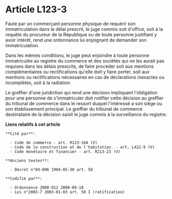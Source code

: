 # Article L123-3

Faute par un commerçant personne physique de requérir son immatriculation dans le délai prescrit, le juge commis soit
d'office, soit à la requête du procureur de la République ou de toute personne justifiant y avoir intérêt, rend une
ordonnance lui enjoignant de demander son immatriculation.

Dans les mêmes conditions, le juge peut enjoindre à toute personne immatriculée au registre du commerce et des sociétés qui
ne les aurait pas requises dans les délais prescrits, de faire procéder soit aux mentions complémentaires ou rectifications
qu'elle doit y faire porter, soit aux mentions ou rectifications nécessaires en cas de déclarations inexactes ou incomplètes,
soit à la radiation.

Le greffier d'une juridiction qui rend une décision impliquant l'obligation pour une personne de s'immatriculer doit notifier
cette décision au greffier du tribunal de commerce dans le ressort duquel l'intéressé a son siège ou son établissement
principal. Le greffier du tribunal de commerce destinataire de la décision saisit le juge commis à la surveillance du
registre.

**Liens relatifs à cet article**

	**Cité par**:

	  - Code de commerce - art. R123-164 (V)
	  - Code de la construction et de l'habitation. - art. L422-9 (V)
	  - Code monétaire et financier - art. R213-23 (V)

	**Anciens textes**:

	  - Décret n°84-806 1984-05-30 art. 58

	**Codifié par**:

	  - Ordonnance 2000-912 2000-09-18
	  - Loi n°2003-7 2003-01-03 art. 50 I (ratification)
